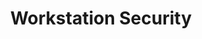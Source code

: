 ---
title: Workstation Security
layout: questions
parent: Questions
grand_parent: CompTIA A+ 220-1102 (Core 2)
permalink: /education/comptia/a-plus/core-two/questions/workstation-security/
has_children: false
questions:
    - question: "True or false? An organization should rely on automatic screen savers to prevent lunchtime attacks."
      answer: ""
    - question: "What type of account management policy can protect against password-guessing attacks?"
      answer: ""
    - question: "A security consultant has recommended more frequent monitoring of the antivirus software on workstations. What sort of checks should this monitoring perform?"
      answer: ""
    - question: "You are completing a checklist of security features for workstation deployments. Following the CompTIA A+ objectives, what additional item should you add to the following list, and what recommendation for a built-in Windows feature or features can you recommend be used to implement it?

    - Password best practices
    - End-user best practices
    - Account management
    - Change default administrator’s user account/password
    - Disable AutoRun/AutoPlay
    - Enable Windows Update, Windows Defender Antivirus, and Windows Defender Firewall"
      answer: ""
---